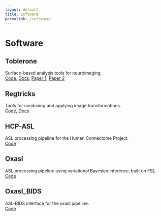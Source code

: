 ```yaml
---
layout: default
title: Software
permalink: /software/
---
```


# **Software**

## Toblerone
Surface-based analysis tools for neuroimaging.  
[Code](https://github.com/tomfrankkirk/toblerone), [Docs](https://toblerone.readthedocs.io/en/latest/), [Paper 1](https://doi.org/10.1109/TMI.2019.2951080), [Paper 2](https://doi.org/10.1101/2022.01.28.477071)

## Regtricks
Tools for combining and applying image transformations.  
[Code](https://github.com/tomfrankkirk/regtricks), [Docs](https://regtricks.readthedocs.io/en/latest/)

## HCP-ASL
ASL processing pipeline for the Human Connectome Project.  
[Code](https://github.com/ibme-qubic/hcp-asl)

## Oxasl
ASL processing pipeline using variational Bayesian inference, built on FSL.  
[Code](https://github.com/ibme-qubic/oxasl)

## Oxasl_BIDS
ASL-BIDS interface for the oxasl pipeline.  
[Code](https://github.com/physimals/oxasl_bids)